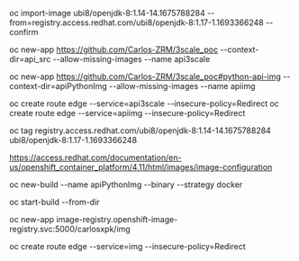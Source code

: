 oc import-image  ubi8/openjdk-8:1.14-14.1675788284 --from=registry.access.redhat.com/ubi8/openjdk-8:1.17-1.1693366248 --confirm 

oc new-app https://github.com/Carlos-ZRM/3scale_poc --context-dir=api_src --allow-missing-images --name api3scale

oc new-app https://github.com/Carlos-ZRM/3scale_poc#python-api-img --context-dir=apiPythonImg --allow-missing-images --name apiimg


oc create route edge --service=api3scale --insecure-policy=Redirect
oc create route edge --service=apiimg --insecure-policy=Redirect


oc tag registry.access.redhat.com/ubi8/openjdk-8:1.14-14.1675788284  ubi8/openjdk-8:1.17-1.1693366248

https://access.redhat.com/documentation/en-us/openshift_container_platform/4.11/html/images/image-configuration


oc new-build --name apiPythonImg --binary --strategy docker

oc start-build --from-dir

oc new-app image-registry.openshift-image-registry.svc:5000/carlosxpk/img

oc create route edge --service=img --insecure-policy=Redirect
